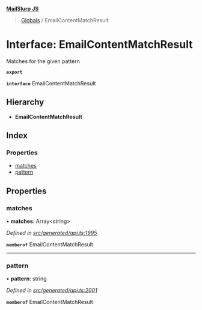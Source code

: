 **[MailSlurp JS](../README.md)**

> [Globals](../README.md) / EmailContentMatchResult

# Interface: EmailContentMatchResult

Matches for the given pattern

**`export`** 

**`interface`** EmailContentMatchResult

## Hierarchy

* **EmailContentMatchResult**

## Index

### Properties

* [matches](emailcontentmatchresult.md#matches)
* [pattern](emailcontentmatchresult.md#pattern)

## Properties

### matches

•  **matches**: Array\<string>

*Defined in [src/generated/api.ts:1995](https://github.com/mailslurp/mailslurp-client/blob/3871a9e/src/generated/api.ts#L1995)*

**`memberof`** EmailContentMatchResult

___

### pattern

•  **pattern**: string

*Defined in [src/generated/api.ts:2001](https://github.com/mailslurp/mailslurp-client/blob/3871a9e/src/generated/api.ts#L2001)*

**`memberof`** EmailContentMatchResult

